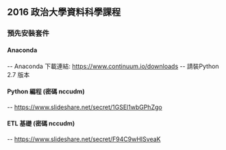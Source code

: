 ## 2016 政治大學資料科學課程

### 預先安裝套件
#### Anaconda
-- Anaconda 下載連結: https://www.continuum.io/downloads
-- 請裝Python 2.7 版本

#### Python 編程 (密碼 nccudm)
-- https://www.slideshare.net/secret/1GSEl1wbGPhZgo

#### ETL 基礎 (密碼 nccudm)
-- https://www.slideshare.net/secret/F94C9wHISveaK



